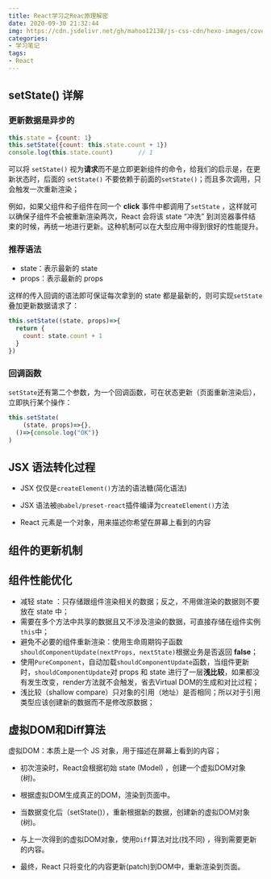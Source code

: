 ```yaml
---
title: React学习之Reac原理解密
date: 2020-09-30 21:32:44
img: https://cdn.jsdelivr.net/gh/mahoo12138/js-css-cdn/hexo-images/cover/react.png
categories: 
- 学习笔记
tags:
- React
---
```


## setState() 详解

###  更新数据是异步的

```jsx
this.state = {count: 1}
this.setState({count: this.state.count + 1})
console.log(this.state.count)		// 1
```

可以将 `setState()` 视为**请求**而不是立即更新组件的命令，给我们的启示是，在更新状态时，后面的 `setState()` 不要依赖于前面的`setState()`；而且多次调用，只会触发一次重新渲染；

例如，如果父组件和子组件在同一个 **click** 事件中都调用了`setState` ，这样就可以确保子组件不会被重新渲染两次，React 会将该 state “冲洗” 到浏览器事件结束的时候，再统一地进行更新。这种机制可以在大型应用中得到很好的性能提升。

### 推荐语法

+ state：表示最新的 state
+ props：表示最新的 props

这样的传入回调的语法即可保证每次拿到的 state 都是最新的，则可实现`setState`叠加更新数据请求了：

```jsx
this.setState((state, props)=>{
  return {
    count: state.count + 1
  }
})
```

### 回调函数

`setState`还有第二个参数，为一个回调函数，可在状态更新（页面重新渲染后），立即执行某个操作：

```jsx
this.setState(
	(state, props)=>{},
  ()=>{console.log("OK")}
)
```

## JSX 语法转化过程

+ JSX 仅仅是`createElement()`方法的语法糖(简化语法)

+ JSX 语法被`@babel/preset-react`插件编译为`createElement()`方法

+ React 元素是一个对象，用来描述你希望在屏幕上看到的内容

## 组件的更新机制



## 组件性能优化

+ 减轻 state ：只存储跟组件渲染相关的数据；反之，不用做渲染的数据则不要放在 state 中；
+ 需要在多个方法中共享的数据且又不涉及渲染的数据，可直接存储在组件实例`this`中；
+ 避免不必要的组件重新渲染：使用生命周期钩子函数`shouldComponentUpdate(nextProps, nextState)`根据业务是否返回 **false**；
+ 使用`PureComponent`，自动加载`shouldComponentUpdate`函数，当组件更新时，`shouldComponentUpdate`对 props 和 state 进行了一层**浅比较**，如果都没有发生改变，render方法就不会触发，省去Virtual DOM的生成和对比过程；
+ 浅比较（shallow compare）只对象的引用（地址）是否相同；所以对于引用类型应该创建新的数据而不是修改原数据；

## 虚拟DOM和Diff算法

虚拟DOM：本质上是一个 JS 对象，用于描述在屏幕上看到的内容；

+ 初次渲染时，React会根据初始 state (Model) ，创建一个虚拟DOM对象(树)。

+ 根据虚拟DOM生成真正的DOM，渲染到页面中。

+ 当数据变化后（setState()），重新根据新的数据，创建新的虚拟DOM对象(树)。
+ 与上一次得到的虚拟DOM对象，使用`Diff`算法对比(找不同) ，得到需要更新的内容。
+ 最终，React 只将变化的内容更新(patch)到DOM中，重新渲染到页面。

  